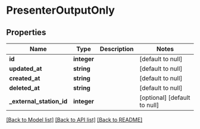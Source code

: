 # PresenterOutputOnly

## Properties
Name | Type | Description | Notes
------------ | ------------- | ------------- | -------------
**id** | **integer** |  | [default to null]
**updated_at** | **string** |  | [default to null]
**created_at** | **string** |  | [default to null]
**deleted_at** | **string** |  | [default to null]
**_external_station_id** | **integer** |  | [optional] [default to null]

[[Back to Model list]](../README.md#documentation-for-models) [[Back to API list]](../README.md#documentation-for-api-endpoints) [[Back to README]](../README.md)


